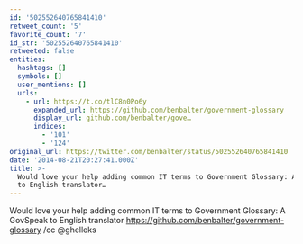 ```yaml
---
id: '502552640765841410'
retweet_count: '5'
favorite_count: '7'
id_str: '502552640765841410'
retweeted: false
entities:
  hashtags: []
  symbols: []
  user_mentions: []
  urls:
    - url: https://t.co/tlC8n0Po6y
      expanded_url: https://github.com/benbalter/government-glossary
      display_url: github.com/benbalter/gove…
      indices:
        - '101'
        - '124'
original_url: https://twitter.com/benbalter/status/502552640765841410
date: '2014-08-21T20:27:41.000Z'
title: >-
  Would love your help adding common IT terms to Government Glossary: A GovSpeak
  to English translator…
---
```


Would love your help adding common IT terms to Government Glossary: A GovSpeak to English translator https://github.com/benbalter/government-glossary /cc @ghelleks